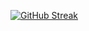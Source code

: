 [![GitHub Streak](https://streak-stats.demolab.com/?user=danbesoyta&theme=dark&hide_border=true)](https://git.io/streak-stats)
